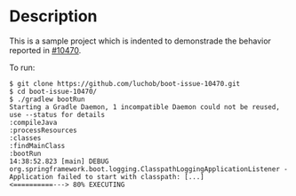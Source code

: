 # Description

This is a sample project which is indented to demonstrade the behavior reported in [#10470](https://github.com/spring-projects/spring-boot/issues/10470).

To run:

```
$ git clone https://github.com/luchob/boot-issue-10470.git
$ cd boot-issue-10470/
$ ./gradlew bootRun
Starting a Gradle Daemon, 1 incompatible Daemon could not be reused, use --status for details
:compileJava
:processResources
:classes
:findMainClass
:bootRun
14:38:52.823 [main] DEBUG org.springframework.boot.logging.ClasspathLoggingApplicationListener - Application failed to start with classpath: [...]
<==========---> 80% EXECUTING
```
